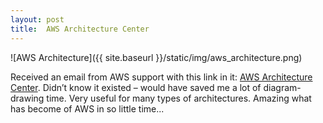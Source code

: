 ```yaml
---
layout: post
title:  AWS Architecture Center
---
```


![AWS Architecture]({{ site.baseurl }}/static/img/aws_architecture.png)

Received an email from AWS support with this link in it: [AWS Architecture Center](http://aws.amazon.com/architecture). Didn’t know it existed – would have saved me a lot of diagram-drawing time. Very useful for many types of architectures. Amazing what has become of AWS in so little time...

